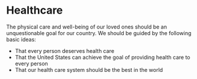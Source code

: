 # Healthcare

The physical care and well-being of our loved ones should be an unquestionable
goal for our country. We should be guided by the following basic ideas:

- That every person deserves health care
- That the United States can achieve the goal of providing health care to every person
- That our health care system should be the best in the world



